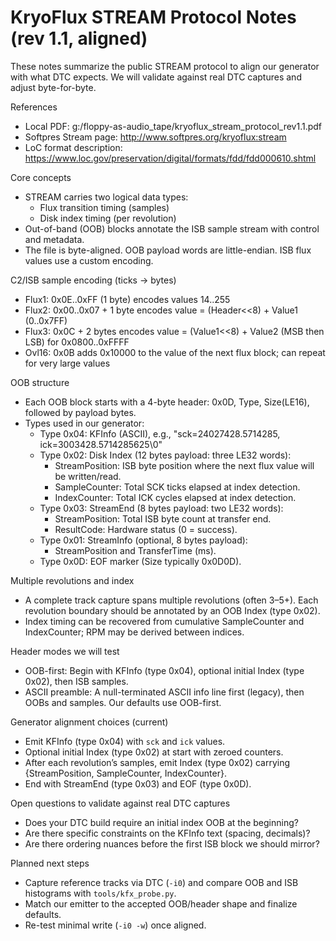 # KryoFlux STREAM Protocol Notes (rev 1.1, aligned)

These notes summarize the public STREAM protocol to align our generator with what DTC expects. We will validate against real DTC captures and adjust byte-for-byte.

References
- Local PDF: g:/floppy-as-audio_tape/kryoflux_stream_protocol_rev1.1.pdf
- Softpres Stream page: http://www.softpres.org/kryoflux:stream
- LoC format description: https://www.loc.gov/preservation/digital/formats/fdd/fdd000610.shtml

Core concepts
- STREAM carries two logical data types:
  - Flux transition timing (samples)
  - Disk index timing (per revolution)
- Out-of-band (OOB) blocks annotate the ISB sample stream with control and metadata.
- The file is byte-aligned. OOB payload words are little-endian. ISB flux values use a custom encoding.

C2/ISB sample encoding (ticks → bytes)
- Flux1: 0x0E..0xFF (1 byte) encodes values 14..255
- Flux2: 0x00..0x07 + 1 byte encodes value = (Header<<8) + Value1 (0..0x7FF)
- Flux3: 0x0C + 2 bytes encodes value = (Value1<<8) + Value2 (MSB then LSB) for 0x0800..0xFFFF
- Ovl16: 0x0B adds 0x10000 to the value of the next flux block; can repeat for very large values

OOB structure
- Each OOB block starts with a 4-byte header: 0x0D, Type, Size(LE16), followed by payload bytes.
- Types used in our generator:
  - Type 0x04: KFInfo (ASCII), e.g., "sck=24027428.5714285, ick=3003428.5714285625\0"
  - Type 0x02: Disk Index (12 bytes payload: three LE32 words):
    - StreamPosition: ISB byte position where the next flux value will be written/read.
    - SampleCounter: Total SCK ticks elapsed at index detection.
    - IndexCounter: Total ICK cycles elapsed at index detection.
  - Type 0x03: StreamEnd (8 bytes payload: two LE32 words):
    - StreamPosition: Total ISB byte count at transfer end.
    - ResultCode: Hardware status (0 = success).
  - Type 0x01: StreamInfo (optional, 8 bytes payload):
    - StreamPosition and TransferTime (ms).
  - Type 0x0D: EOF marker (Size typically 0x0D0D).

Multiple revolutions and index
- A complete track capture spans multiple revolutions (often 3–5+). Each revolution boundary should be annotated by an OOB Index (type 0x02).
- Index timing can be recovered from cumulative SampleCounter and IndexCounter; RPM may be derived between indices.

Header modes we will test
- OOB-first: Begin with KFInfo (type 0x04), optional initial Index (type 0x02), then ISB samples.
- ASCII preamble: A null-terminated ASCII info line first (legacy), then OOBs and samples. Our defaults use OOB-first.

Generator alignment choices (current)
- Emit KFInfo (type 0x04) with `sck` and `ick` values.
- Optional initial Index (type 0x02) at start with zeroed counters.
- After each revolution’s samples, emit Index (type 0x02) carrying {StreamPosition, SampleCounter, IndexCounter}.
- End with StreamEnd (type 0x03) and EOF (type 0x0D).

Open questions to validate against real DTC captures
- Does your DTC build require an initial index OOB at the beginning?
- Are there specific constraints on the KFInfo text (spacing, decimals)?
- Are there ordering nuances before the first ISB block we should mirror?

Planned next steps
- Capture reference tracks via DTC (`-i0`) and compare OOB and ISB histograms with `tools/kfx_probe.py`.
- Match our emitter to the accepted OOB/header shape and finalize defaults.
- Re-test minimal write (`-i0 -w`) once aligned.

